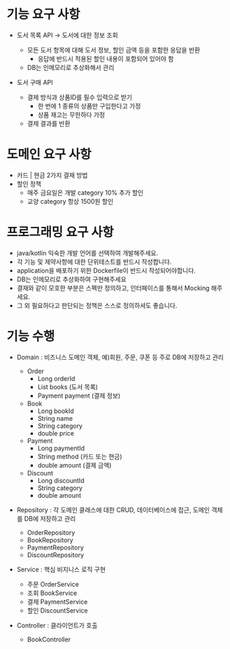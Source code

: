 # 기능 요구 사항
- 도서 목록 API -> 도서에 대한 정보 조회
    - 모든 도서 항목에 대해 도서 정보, 할인 금액 등을 포함한 응답을 반환
      - 응답에 반드시 적용된 할인 내용이 포함되어 있어야 함
    - DB는 인메모리로 추상화해서 관리


- 도서 구매 API
  - 결제 방식과 상품ID를 필수 입력으로 받기
    - 한 번에 1 종류의 상품만 구입한다고 가정
    - 상품 재고는 무한하다 가정
  - 결제 결과를 반환

# 도메인 요구 사항
- 카드 | 현금 2가지 결재 방법
- 할인 정책
  - 매주 금요일은 개발 category 10% 추가 할인
  - 교양 category 항상 1500원 할인

# 프로그래밍 요구 사항
- java/kotlin 익숙한 개발 언어를 선택하여 개발해주세요.
- 각 기능 및 제약사항에 대한 단위테스트를 반드시 작성합니다.
- application을 배포하기 위한 Dockerfile이 반드시 작성되어야합니다.
- DB는 인메모리로 추상화하여 구현해주세요
- 결재와 같이 모호한 부분은 스펙만 정의하고, 인터페이스를 통해서 Mocking 해주세요.
- 그 외 필요하다고 판단되는 정책은 스스로 정의하셔도 좋습니다.

# 기능 수행
- Domain : 비즈니스 도메인 객체, 예)회원, 주문, 쿠폰 등 주로 DB에 저장하고 관리
  - Order
    - Long orderId
    - List<Book> books (도서 목록)
    - Payment payment (결제 정보)
  - Book
    - Long bookId
    - String name
    - String category
    - double price
  - Payment
    - Long paymentId
    - String method (카드 또는 현금)
    - double amount (결제 금액)
  - Discount
    - Long discountId
    - String category
    - double amount
  

- Repository : 각 도메인 클래스에 대한 CRUD, 데이터베이스에 접근, 도메인 객체를 DB에 저장하고 관리
  - OrderRepository
  - BookRepository
  - PaymentRepository
  - DiscountRepository
  

- Service : 핵심 비지니스 로직 구현
  - 주문 OrderService
  - 조회 BookService
  - 결제 PaymentService
  - 할인 DiscountService
  

- Controller : 클라이언트가 호출
  - BookController




